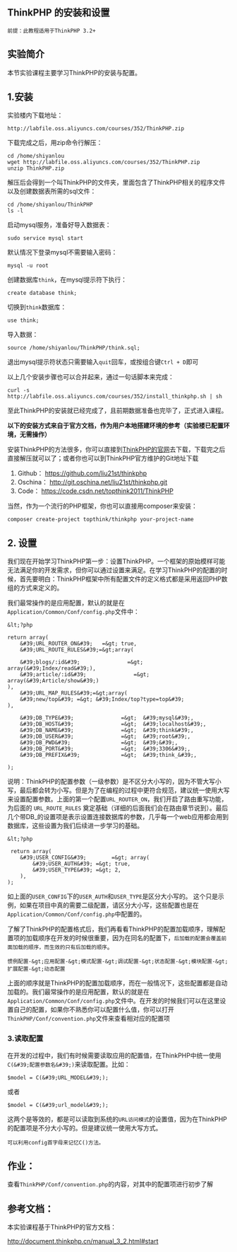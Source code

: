 ## ThinkPHP 的安装和设置

`前提：此教程适用于ThinkPHP 3.2+`

##  实验简介

本节实验课程主要学习ThinkPHP的安装与配置。



## 1.安装


实验楼内下载地址：

```
http://labfile.oss.aliyuncs.com/courses/352/ThinkPHP.zip
```

下载完成之后，用zip命令行解压：

```
cd /home/shiyanlou
wget http://labfile.oss.aliyuncs.com/courses/352/ThinkPHP.zip
unzip ThinkPHP.zip
```

解压后会得到一个叫ThinkPHP的文件夹，里面包含了ThinkPHP相关的程序文件以及创建数据表所需的sql文件：

```
cd /home/shiyanlou/ThinkPHP
ls -l
```

启动mysql服务，准备好导入数据表：

```
sudo service mysql start

```
默认情况下登录mysql不需要输入密码：

```
mysql -u root

```

创建数据库`think`，在mysql提示符下执行：

```
create database think;

```

切换到`think`数据库：

```
use think;
```

导入数据：

```
source /home/shiyanlou/ThinkPHP/think.sql;
```

退出mysql提示符状态只需要输入`quit`回车，或按组合键`Ctrl + D`即可

以上几个安装步骤也可以合并起来，通过一句话脚本来完成：

```
curl -s http://labfile.oss.aliyuncs.com/courses/352/install_thinkphp.sh | sh
```

至此ThinkPHP的安装就已经完成了，且前期数据准备也完毕了，正式进入课程。


**以下的安装方式来自于官方文档，作为用户本地搭建环境的参考（实验楼已配置环境，无需操作）**

安装ThinkPHP的方法很多，你可以直接到[ThinkPHP的官网](http://www.thinkphp.cn/down/framework.html)去下载，下载完之后直接解压就可以了；或者你也可以到ThinkPHP官方维护的Git地址下载

1. Github： https://github.com/liu21st/thinkphp
2. Oschina： http://git.oschina.net/liu21st/thinkphp.git
3. Code： https://code.csdn.net/topthink2011/ThinkPHP

当然，作为一个流行的PHP框架，你也可以直接用composer来安装：

```
composer create-project topthink/thinkphp your-project-name
```

## 2. 设置

我们现在开始学习ThinkPHP第一步：设置ThinkPHP。一个框架的原始模样可能无法满足你的开发需求，但你可以通过设置来满足。在学习ThinkPHP的配置的时候，首先要明白：ThinkPHP框架中所有配置文件的定义格式都是采用返回PHP数组的方式来定义的。

我们最常操作的是应用配置，默认的就是在`Application/Common/Conf/config.php`文件中：

```
&lt;?php

return array(
    &#39;URL_ROUTER_ON&#39;   =&gt; true,
    &#39;URL_ROUTE_RULES&#39;=&gt;array(

    &#39;blogs/:id&#39;               =&gt; array(&#39;Index/read&#39;),
    &#39;article/:id&#39;               =&gt; array(&#39;Article/show&#39;)
),
    &#39;URL_MAP_RULES&#39;=&gt;array(
    &#39;new/top&#39; =&gt; &#39;Index/top?type=top&#39;
),

    &#39;DB_TYPE&#39;               =&gt;  &#39;mysql&#39;,
    &#39;DB_HOST&#39;               =&gt;  &#39;localhost&#39;,
    &#39;DB_NAME&#39;               =&gt;  &#39;think&#39;,
    &#39;DB_USER&#39;               =&gt;  &#39;root&#39;,
    &#39;DB_PWD&#39;                =&gt;  &#39;&#39;,
    &#39;DB_PORT&#39;               =&gt;  &#39;3306&#39;,
    &#39;DB_PREFIX&#39;             =&gt;  &#39;think_&#39;,

);

```

说明：ThinkPHP的配置参数（一级参数）是不区分大小写的，因为不管大写小写，最后都会转为小写。但是为了在编程的过程中更符合规范，建议统一使用大写来设置配置参数。上面的第一个配置`URL_ROUTER_ON`，我们开启了路由重写功能，为后面的 `URL_ROUTE_RULES` 奠定基础（详细的后面我们会在路由章节说到）。最后几个带DB_的设置项是表示设置连接数据库的参数，几乎每一个web应用都会用到数据库，这些设置为我们后续进一步学习的基础。


```
&lt;?php

 return array(
    &#39;USER_CONFIG&#39;        =&gt; array(
        &#39;USER_AUTH&#39; =&gt; true,
        &#39;USER_TYPE&#39; =&gt; 2,
    ),
);
```

如上面的`USER_CONFIG`下的`USER_AUTH`和`USER_TYPE`是区分大小写的。
这个只是示例，如果在项目中真的需要二级配置，请区分大小写，这些配置也是在`Application/Common/Conf/config.php`中配置的。

了解了ThinkPHP的配置格式后，我们再看看ThinkPHP的配置加载顺序，理解配置项的加载顺序在开发的时候很重要，因为在同名的配置下，`后加载的配置会覆盖前面加载的顺序，而生效的只有后加载的顺序`。

```
惯例配置-&gt;应用配置-&gt;模式配置-&gt;调试配置-&gt;状态配置-&gt;模块配置-&gt;扩展配置-&gt;动态配置

```

上面的顺序就是ThinkPHP的配置加载顺序，而在一般情况下，这些配置都是自动加载的。我们最常操作的是应用配置，默认的就是在`Application/Common/Conf/config.php`文件中。在开发的时候我们可以在这里设置自己的配置，如果你不熟悉你可以配置什么值，你可以打开`ThinkPHP/Conf/convention.php`文件来查看相对应的配置项

### 3.读取配置

在开发的过程中，我们有时候需要读取应用的配置值，在ThinkPHP中统一使用`C(&#39;配置参数名&#39;)`来读取配置。比如：

```
$model = C(&#39;URL_MODEL&#39;);

```

或者

```
$model = C(&#39;url_model&#39;);
```
这两个是等效的，都是可以读取到系统的`URL访问模式`的设置值，因为在ThinkPHP的配置项是不分大小写的。但是建议统一使用大写方式。

`可以利用config首字母来记忆C()方法。`


## 作业：

查看`ThinkPHP/Conf/convention.php`的内容，对其中的配置项进行初步了解

## 参考文档：

本实验课程基于ThinkPHP的官方文档：

http://document.thinkphp.cn/manual_3_2.html#start










